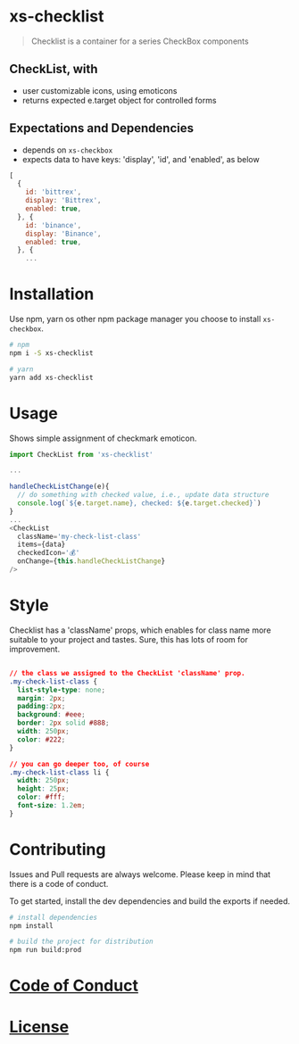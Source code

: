 # xs-checklist

> Checklist is a container for a series CheckBox components

## CheckList, with
* user customizable icons, using emoticons
* returns expected e.target object for controlled forms

## Expectations and Dependencies
* depends on `xs-checkbox`
* expects data to have keys: 'display', 'id', and 'enabled', as below

```js
[
  {
    id: 'bittrex',
    display: 'Bittrex',
    enabled: true,
  }, {
    id: 'binance',
    display: 'Binance',
    enabled: true,
  }, {
    ...
```

# Installation
Use npm, yarn os other npm package manager you choose to install `xs-checkbox`.

```sh
# npm
npm i -S xs-checklist

# yarn
yarn add xs-checklist
```

# Usage
Shows simple assignment of checkmark emoticon.

```js
import CheckList from 'xs-checklist'

...

handleCheckListChange(e){
  // do something with checked value, i.e., update data structure
  console.log(`${e.target.name}, checked: ${e.target.checked}`)
}
...
<CheckList
  className='my-check-list-class'
  items={data}
  checkedIcon='💰'
  onChange={this.handleCheckListChange}
/>

```
# Style
Checklist has a 'className' props, which enables for class name more suitable
to your project and tastes. Sure, this has lots of room for improvement.

```css

// the class we assigned to the CheckList 'className' prop.
.my-check-list-class {
  list-style-type: none;
  margin: 2px;
  padding:2px;
  background: #eee;
  border: 2px solid #888;
  width: 250px;
  color: #222;
}

// you can go deeper too, of course
.my-check-list-class li {
  width: 250px;
  height: 25px;
  color: #fff;
  font-size: 1.2em;
}
```

# Contributing

Issues and Pull requests are always welcome. Please keep in mind that there is a code of conduct.

To get started, install the dev dependencies and build the exports if needed.

```sh
# install dependencies
npm install

# build the project for distribution
npm run build:prod
```

# [Code of Conduct](CODE_OF_CONDUCT.md)

# [License](LICENSE.md)
